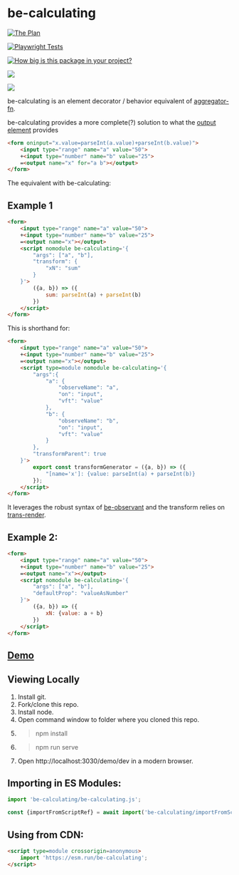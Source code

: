 # be-calculating

[![The Plan](https://www.berfrois.com/uploads/2011/06/rr3.jpg)](https://www.berfrois.com/2011/06/wile-e-coyote-pursues-road-runner/)

[![Playwright Tests](https://github.com/bahrus/be-calculating/actions/workflows/CI.yml/badge.svg?branch=baseline)](https://github.com/bahrus/be-calculating/actions/workflows/CI.yml)

[![How big is this package in your project?](https://img.shields.io/bundlephobia/minzip/be-calculating?style=for-the-badge)](https://bundlephobia.com/result?p=be-calculating)

<img src="http://img.badgesize.io/https://cdn.jsdelivr.net/npm/be-calculating?compression=gzip">

<a href="https://nodei.co/npm/be-calculating/"><img src="https://nodei.co/npm/be-calculating.png"></a>

be-calculating is an element decorator / behavior equivalent of [aggregator-fn](https://github.com/bahrus/aggregator-fn).

be-calculating provides a more complete(?) solution to what the [output element](https://developer.mozilla.org/en-US/docs/Web/HTML/Element/output) provides

```html
<form oninput="x.value=parseInt(a.value)+parseInt(b.value)">
    <input type="range" name="a" value="50">
    +<input type="number" name="b" value="25">
    =<output name="x" for="a b"></output>
</form>
```

The equivalent with be-calculating:

## Example 1

```html
<form>
    <input type="range" name="a" value="50">
    +<input type="number" name="b" value="25">
    =<output name="x"></output>
    <script nomodule be-calculating='{
        "args": ["a", "b"],
        "transform": {
            "xN": "sum"
        }
    }'>
        ({a, b}) => ({
            sum: parseInt(a) + parseInt(b)
        })
    </script>
</form>
```

This is shorthand for:

```html
<form>
    <input type="range" name="a" value="50">
    +<input type="number" name="b" value="25">
    =<output name="x"></output>
    <script type=module nomodule be-calculating='{
        "args":{
            "a": {
                "observeName": "a",
                "on": "input",
                "vft": "value"
            },
            "b": {
                "observeName": "b",
                "on": "input",
                "vft": "value"
            }
        },
        "transformParent": true
    }'>        
        export const transformGenerator = ({a, b}) => ({
            "[name='x']: {value: parseInt(a) + parseInt(b)}
        });
    </script>
</form>
```

It leverages the robust syntax of [be-observant](https://github.com/bahrus/be-observant) and the transform relies on [trans-render](https://github.com/bahrus/trans-render).

## Example 2:

```html
<form>
    <input type="range" name="a" value="50">
    +<input type="number" name="b" value="25">
    =<output name="x"></output>
    <script nomodule be-calculating='{
        "args": ["a", "b"],
        "defaultProp": "valueAsNumber"
    }'>
        ({a, b}) => ({
            xN: {value: a + b}
        })
    </script>
</form>
```

## [Demo](https://codepen.io/bahrus/pen/NWMjxYV)

## Viewing Locally

1.  Install git.
2.  Fork/clone this repo.
3.  Install node.
4.  Open command window to folder where you cloned this repo.
5.  > npm install
6.  > npm run serve
7.  Open http://localhost:3030/demo/dev in a modern browser.

## Importing in ES Modules:

```JavaScript
import 'be-calculating/be-calculating.js';

const {importFromScriptRef} = await import('be-calculating/importFromScriptRef.js');
```

## Using from CDN:

```html
<script type=module crossorigin=anonymous>
    import 'https://esm.run/be-calculating';
</script>
```